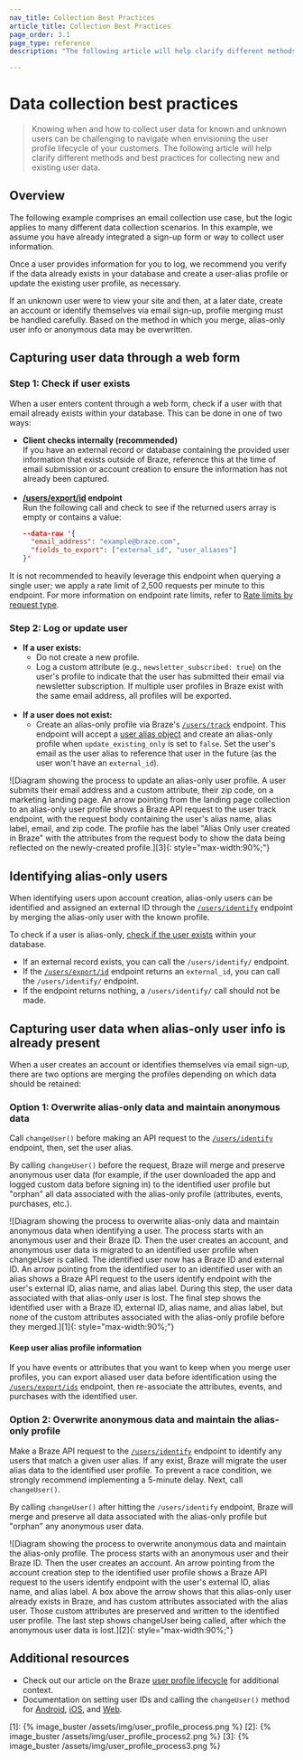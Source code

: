 ```yaml
---
nav_title: Collection Best Practices
article_title: Collection Best Practices
page_order: 3.1
page_type: reference
description: "The following article will help clarify different methods and best practices for collecting new and existing user data."

---
```


# Data collection best practices

> Knowing when and how to collect user data for known and unknown users can be challenging to navigate when envisioning the user profile lifecycle of your customers. The following article will help clarify different methods and best practices for collecting new and existing user data.

## Overview

The following example comprises an email collection use case, but the logic applies to many different data collection scenarios. In this example, we assume you have already integrated a sign-up form or way to collect user information. 

Once a user provides information for you to log, we recommend you verify if the data already exists in your database and create a user-alias profile or update the existing user profile, as necessary. 

If an unknown user were to view your site and then, at a later date, create an account or identify themselves via email sign-up, profile merging must be handled carefully. Based on the method in which you merge, alias-only user info or anonymous data may be overwritten.

## Capturing user data through a web form

### Step 1: Check if user exists

When a user enters content through a web form, check if a user with that email already exists within your database. This can be done in one of two ways:

- **Client checks internally (recommended)**<br>If you have an external record or database containing the provided user information that exists outside of Braze, reference this at the time of email submission or account creation to ensure the information has not already been captured.<br><br>
- **[/users/export/id]({{site.baseurl}}/api/endpoints/export/user_data/post_users_identifier/) endpoint**<br>Run the following call and check to see if the returned users array is empty or contains a value:
  ```json
  --data-raw '{
    "email_address": "example@braze.com",
    "fields_to_export": ["external_id", "user_aliases"]
  }'
  ```
It is not recommended to heavily leverage this endpoint when querying a single user; we apply a rate limit of 2,500 requests per minute to this endpoint. For more information on endpoint rate limits, refer to [Rate limits by request type]({{site.baseurl}}/api/api_limits/#rate-limits-by-request-type).

### Step 2: Log or update user

- **If a user exists:**
  - Do not create a new profile.
  - Log a custom attribute (e.g., `newsletter_subscribed: true`) on the user's profile to indicate that the user has submitted their email via newsletter subscription. If multiple user profiles in Braze exist with the same email address, all profiles will be exported.<br><br>
- **If a user does not exist:**
  - Create an alias-only profile via Braze's [`/users/track`]({{site.baseurl}}/api/endpoints/user_data/post_user_track/) endpoint. This endpoint will accept a [user alias object]({{site.baseurl}}/api/objects_filters/user_alias_object/) and create an alias-only profile when `update_existing_only` is set to `false`. Set the user's email as the user alias to reference that user in the future (as the user won't have an `external_id`).

![Diagram showing the process to update an alias-only user profile. A user submits their email address and a custom attribute, their zip code, on a marketing landing page. An arrow pointing from the landing page collection to an alias-only user profile shows a Braze API request to the user track endpoint, with the request body containing the user's alias name, alias label, email, and zip code. The profile has the label "Alias Only user created in Braze" with the attributes from the request body to show the data being reflected on the newly-created profile.][3]{: style="max-width:90%;"}

## Identifying alias-only users

When identifying users upon account creation, alias-only users can be identified and assigned an external ID through the [`/users/identify`]({{site.baseurl}}/api/endpoints/user_data/post_user_identify/) endpoint by merging the alias-only user with the known profile. 

To check if a user is alias-only, [check if the user exists](#step-1-check-if-user-exists) within your database. 
- If an external record exists, you can call the `/users/identify/` endpoint. 
- If the [`/users/export/id`]({{site.baseurl}}/api/endpoints/export/user_data/post_users_identifier/) endpoint returns an `external_id`, you can call the `/users/identify/` endpoint.
- If the endpoint returns nothing, a `/users/identify/` call should not be made.

## Capturing user data when alias-only user info is already present

When a user creates an account or identifies themselves via email sign-up, there are two options are merging the profiles depending on which data should be retained:

### Option 1: Overwrite alias-only data and maintain anonymous data

Call `changeUser()` before making an API request to the [`/users/identify`]({{site.baseurl}}/api/endpoints/user_data/post_user_identify/) endpoint, then, set the user alias. 

By calling `changeUser()` before the request, Braze will merge and preserve anonymous user data (for example, if the user downloaded the app and logged custom data before signing in) to the identified user profile but "orphan" all data associated with the alias-only profile (attributes, events, purchases, etc.).

![Diagram showing the process to overwrite alias-only data and maintain anonymous data when identifying a user. The process starts with an anonymous user and their Braze ID. Then the user creates an account, and anonymous user data is migrated to an identified user profile when changeUser is called. The identified user now has a Braze ID and external ID. An arrow pointing from the identified user to an identified user with an alias shows a Braze API request to the users identify endpoint with the user's external ID, alias name, and alias label. During this step, the user data associated with that alias-only user is lost. The final step shows the identified user with a Braze ID, external ID, alias name, and alias label, but none of the custom attributes associated with the alias-only profile before they merged.][1]{: style="max-width:90%;"}

#### Keep user alias profile information
If you have events or attributes that you want to keep when you merge user profiles, you can export aliased user data before identification using the [`/users/export/ids`]({{site.baseurl}}/api/endpoints/export/user_data/post_users_identifier/) endpoint, then re-associate the attributes, events, and purchases with the identified user.

### Option 2: Overwrite anonymous data and maintain the alias-only profile

Make a Braze API request to the [`/users/identify`]({{site.baseurl}}/api/endpoints/user_data/post_user_identify/) endpoint to identify any users that match a given user alias. If any exist, Braze will migrate the user alias data to the identified user profile. To prevent a race condition, we strongly recommend implementing a 5-minute delay. Next, call `changeUser()`.

By calling `changeUser()` after hitting the `/users/identify` endpoint, Braze will merge and preserve all data associated with the alias-only profile but "orphan" any anonymous user data.

![Diagram showing the process to overwrite anonymous data and maintain the alias-only profile. The process starts with an anonymous user and their Braze ID. Then the user creates an account. An arrow pointing from the account creation step to the identified user profile shows a Braze API request to the users identify endpoint with the user's external ID, alias name, and alias label. A box above the arrow shows that this alias-only user already exists in Braze, and has custom attributes associated with the alias user. Those custom attributes are preserved and written to the identified user profile. The last step shows changeUser being called, after which the anonymous user data is lost.][2]{: style="max-width:90%;"}

## Additional resources
- Check out our article on the Braze [user profile lifecycle]({{site.baseurl}}/user_guide/data_and_analytics/user_data_collection/user_profile_lifecycle/) for additional context.<br>
- Documentation on setting user IDs and calling the `changeUser()` method for [Android]({{site.baseurl}}/developer_guide/platform_integration_guides/android/analytics/setting_user_ids/), [iOS]({{site.baseurl}}/developer_guide/platform_integration_guides/ios/analytics/setting_user_ids/#suggested-user-id-naming-convention), and [Web]({{site.baseurl}}/developer_guide/platform_integration_guides/web/analytics/setting_user_ids/).

[1]: {% image_buster /assets/img/user_profile_process.png %}
[2]: {% image_buster /assets/img/user_profile_process2.png %}
[3]: {% image_buster /assets/img/user_profile_process3.png %}
